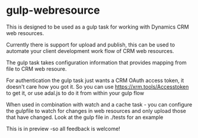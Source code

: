 # gulp-webresource

This is designed to be used as a gulp task for working with Dynamics CRM web resources.

Currently there is support for upload and publish, this can be used to automate your client development work flow of CRM web resources.

The gulp task takes configuration information that provides mapping from file to CRM web resoure.  

For authentication the gulp task just wants a CRM OAuth access token, it doesn't care how you got it.  So you can use https://xrm.tools/Accesstoken to get it, or use adal.js to do it from within your gulp flow 

When used in combination with watch and a cache task - you can configure the gulpfile to watch for changes in web resources and only upload those that have changed.  Look at the gulp file in ./tests for an example

This is in preview -so all feedback is welcome!
